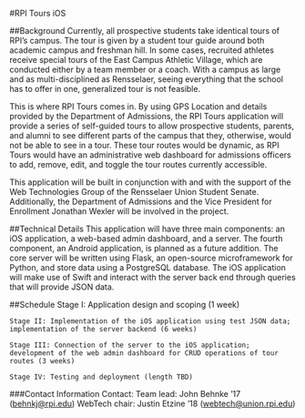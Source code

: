 #RPI Tours iOS

##Background
Currently, all prospective students take identical tours of RPI’s campus. The tour is given by a student tour guide around both academic campus and freshman hill. In some cases, recruited athletes receive special tours of the East Campus Athletic Village, which are conducted either by a team member or a coach. With a campus as large and as multi-disciplined as Rensselaer, seeing everything that the school has to offer in one, generalized tour is not feasible.

This is where RPI Tours comes in. By using GPS Location and details provided by the Department of Admissions, the RPI Tours application will provide a series of self-guided tours to allow prospective students, parents, and alumni to see different parts of the campus that they, otherwise, would not be able to see in a tour. These tour routes would be dynamic, as RPI Tours would have an administrative web dashboard for admissions officers to add, remove, edit, and toggle the tour routes currently accessible.

This application will be built in conjunction with and with the support of the Web Technologies Group of the Rensselaer Union Student Senate. Additionally, the Department of Admissions and the Vice President for Enrollment Jonathan Wexler will be involved in the project.

##Technical Details
This application will have three main components: an iOS application, a web-based admin dashboard, and a server. The fourth component, an Android application, is planned as a future addition. The core server will be written using Flask, an open-source microframework for Python, and store data using a PostgreSQL database. The iOS application will make use of Swift and interact with the server back end through queries that will provide JSON data. 

##Schedule
	Stage I: Application design and scoping (1 week)

	Stage II: Implementation of the iOS application using test JSON data; implementation of the server backend (6 weeks)

	Stage III: Connection of the server to the iOS application; development of the web admin dashboard for CRUD operations of tour routes (3 weeks)

	Stage IV: Testing and deployment (length TBD)

###Contact Information
Contact: Team lead: John Behnke ’17 (behnkj@rpi.edu)
WebTech chair: Justin Etzine ’18 (webtech@union.rpi.edu)
